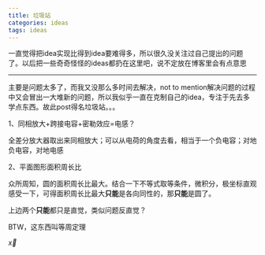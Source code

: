 ```yaml
---
title: 垃圾站
categories: ideas
tags: ideas
---
```


一直觉得把idea实现比得到idea要难得多，所以很久没关注过自己提出的问题了。以后把一些奇奇怪怪的ideas都扔在这里吧，说不定放在博客里会有点意思

---

主要是问题太多了，而我又没那么多时间去解决，not to mention解决问题的过程中又会冒出一大堆新的问题，所以我似乎一直在克制自己的idea，专注于先去多学点东西。故此post得名垃圾站。。。

1、同相放大+跨接电容+密勒效应=电感？

全差分放大器取出来同相放大；可以从电荷的角度去看，相当于一个负电容；对地负电容，对地电感

2、平面图形面积周长比

众所周知，圆的面积周长比最大。结合一下不等式取等条件，微积分，极坐标直观感受一下，可得面积周长比最大**只能**是各向同性的，那**只能**是圆了。

上边两个**只能**都只是直觉，类似问题反直觉？

BTW，这东西叫等周定理

$\overrightarrow{x}$